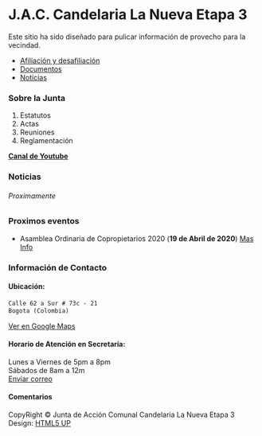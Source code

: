  

# J.A.C. Candelaria La Nueva Etapa 3
  
Este sitio ha sido diseñado para pulicar información de provecho para la vecindad.
  
<ul class="actions">
  <li><a href="#zero" class="button scrolly">Afiliación y desafiliación</a></li>
  <li><a href="#one" class="button scrolly">Documentos</a></li>
  <li><a href="#two" class="button scrolly">Noticias</a></li>
</ul>

### Sobre la Junta
  
1. Estatutos
2. Actas
3. Reuniones
4. Reglamentación

**[Canal de Youtube](https://www.youtube.com/channel/UCmVX4zrxCtDMPDJJj-t0M-Q/)**  

### Noticias
  
###### Proximamente
  
  
### Proximos eventos  
  
- Asamblea Ordinaria de Copropietarios 2020 (**19 de Abril de 2020**) [Mas Info](?)
  
  
### Información de Contacto
  
#### Ubicación:
  
```markdown
Calle 62 a Sur # 73c - 21  
Bogota (Colombia)  
```
[Ver en Google Maps](https://goo.gl/maps/432up4234rPQ5o3G8)  

#### Horario de Atención en Secretaría:
  
Lunes a Viernes de 5pm a 8pm  
Sábados de 8am a 12m  
[Enviar correo](mailto:jaccandelariaetapa3@hotmail.com)  
  

#### Comentarios



CopyRight
&copy; Junta de Acción Comunal Candelaria La Nueva Etapa 3  
Design: <a href="http://html5up.net">HTML5 UP

